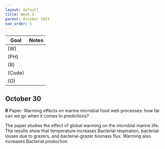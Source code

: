 ```yaml
---
layout: default
title: Week 5
parent: October 2023
nav_order: 5                                                                    
---
```



| Goal | Notes |
| ----------- | ----------- |
|(W)| |
|(PH)| |
|(R)| |
|(Code)| |
|(O)| |


## October 30

**R** Paper: Warming effects on marine microbial food web processes: how far can we go when it comes to predictions?

The paper studies the effect of global warming on the microbial marine life.
The results show that temperature increases Bacterial respiration, bacterial losses due to grazers, and bacterial-grazer biomass flux.
Warming also increases Bacterial production
